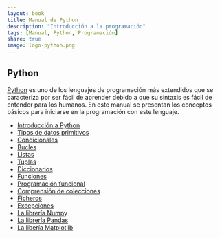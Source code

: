 ```yaml
---
layout: book
title: Manual de Python
description: "Introducción a la programación"
tags: [Manual, Python, Programación]
share: true
image: logo-python.png
---
```


## Python

[Python](https://www.python.org/) es uno de los lenguajes de programación más extendidos que se caracteriza por ser fácil de aprender debido a que su sintaxis es fácil de entender para los humanos.
En este manual se presentan los conceptos básicos para iniciarse en la programación con este lenguaje.  

- [Introducción a Python](https://aprendeconalf.es/manual-python/#/1)
- [Tipos de datos primitivos](https://aprendeconalf.es/manual-python/#/4)
- [Condicionales](https://aprendeconalf.es/manual-python/#/12)
- [Bucles](https://aprendeconalf.es/manual-python/#/13)
- [Listas](https://aprendeconalf.es/manual-python/#/15)
- [Tuplas](https://aprendeconalf.es/manual-python/#/16)
- [Diccionarios](https://aprendeconalf.es/manual-python/#/17)
- [Funciones](https://aprendeconalf.es/manual-python/#/18)
- [Programación funcional](https://aprendeconalf.es/manual-python/#/21)
- [Comprensión de colecciones](https://aprendeconalf.es/manual-python/#/22)
- [Ficheros](https://aprendeconalf.es/manual-python/#/23)
- [Excepciones](https://aprendeconalf.es/manual-python/#/24)
- [La librería Numpy](https://aprendeconalf.es/manual-python/#/25)
- [La librería Pandas](https://aprendeconalf.es/manual-python/#/25)
- [La libería Matplotlib](https://aprendeconalf.es/manual-python/#/27)
